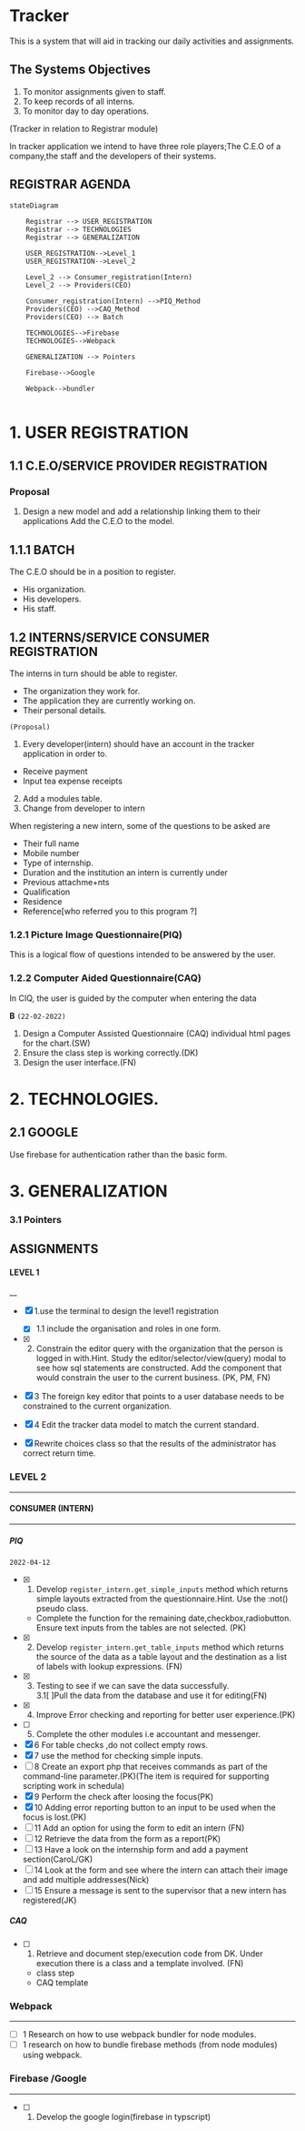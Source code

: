 # Tracker

This is a system that will aid in tracking our daily activities and assignments.

## The Systems Objectives

1. To monitor assignments given to staff.
2. To keep records of all interns.
3. To monitor day to day operations.

(Tracker in relation to Registrar module)

In tracker application we intend to have three role players;The C.E.O of a
company,the staff and the developers of their systems.


## REGISTRAR AGENDA

```mermaid
stateDiagram
    
    Registrar --> USER_REGISTRATION
    Registrar --> TECHNOLOGIES
    Registrar --> GENERALIZATION

    USER_REGISTRATION-->Level_1
    USER_REGISTRATION-->Level_2

    Level_2 --> Consumer_registration(Intern)
    Level_2 --> Providers(CEO)
    
    Consumer_registration(Intern) -->PIQ_Method
    Providers(CEO) -->CAQ_Method
    Providers(CEO) --> Batch

    TECHNOLOGIES-->Firebase
    TECHNOLOGIES-->Webpack

    GENERALIZATION --> Pointers

    Firebase-->Google
    
    Webpack-->bundler
    
```
# 1. USER REGISTRATION

## 1.1 C.E.O/SERVICE PROVIDER REGISTRATION 

### Proposal

1. Design a new model and add a relationship linking them to their applications
Add the C.E.O to the model.
 ## 1.1.1 BATCH

The C.E.O should be in a position to register.

- His organization.
- His developers.
- His staff.



## 1.2 INTERNS/SERVICE CONSUMER REGISTRATION

The interns in turn should be able to register.

- The organization they work for.
- The application they are currently working on.
- Their personal details.

`(Proposal)` 

1. Every developer(intern) should have an account in the tracker application in order
to.
- Receive payment
- Input tea expense receipts
2. Add a modules table.
3. Change from developer to intern

When registering a new intern, some of the questions to be asked are

- Their full name
- Mobile number
- Type of internship.
- Duration and the institution an intern is currently under
- Previous attachme+nts
- Qualification
- Residence 
- Reference[who referred you to this program ?]  

### 1.2.1 Picture Image Questionnaire(PIQ)

This is a logical flow of questions intended to be answered by the user.

### 1.2.2 Computer Aided Questionnaire(CAQ)

In CIQ, the user is guided by the computer when entering the data 

**B** `(22-02-2022)`

1. Design a Computer  Assisted Questionnaire (CAQ) individual html pages for the chart.(SW)
2. Ensure the class step is working correctly.(DK)
3. Design the user interface.(FN)

# 2. TECHNOLOGIES.
## 2.1 GOOGLE
Use firebase for authentication rather than the basic form.

 # 3. GENERALIZATION
### 3.1 Pointers

 ## ASSIGNMENTS
 #### LEVEL 1
__

 - [x] 1.use the terminal to design the level1 registration  
     - [x] 1.1 include the organisation and roles in one form.
  
 - [x] 2. Constrain the editor query with the organization that the person is logged in with.Hint. Study the editor/selector/view(query) modal to see how sql statements are constructed. Add the component that would constrain  the user to the current business. (PK, PM, FN)

 - [x] 3 The foreign key editor that points to a user database  needs to be constrained to the current organization.

 - [x] 4 Edit the tracker data model to match the current standard.

 - [x] Rewrite choices class so that the results of the administrator has correct return time.

 ### LEVEL 2
___
#### CONSUMER (INTERN)

___
##### PIQ

`2022-04-12`

- [x] 1. Develop `register_intern.get_simple_inputs` method which returns simple layouts extracted from the questionnaire.Hint. Use the :not() pseudo class.
  - Complete the function for the remaining date,checkbox,radiobutton. Ensure text inputs from the tables are not selected. (PK)  
- [x] 2. Develop `register_intern.get_table_inputs` method which returns the source of the data as a table layout and the destination as a list of labels with lookup expressions. (FN)
- [x] 3. Testing to see if we can save the data successfully.  
        3.1[ ]Pull the data from the database and use it for editing(FN)
- [x] 4. Improve Error checking and reporting for better user experience.(PK)
- [ ] 5. Complete the other modules i.e accountant and messenger.
- [x] 6 For table checks ,do not collect empty rows.
- [x] 7 use the method for checking simple inputs.  
- [ ] 8 Create an export php that receives commands as part of the command-line parameter.(PK)(The item is required for supporting scripting work in schedula)  
- [x] 9 Perform the check after loosing the focus(PK)  
- [x] 10 Adding error reporting button to an input to be used when the focus is lost.(PK)  
- [ ] 11 Add an option for using the form to edit an intern (FN)
- [ ] 12 Retrieve the data from the form as a report(PK)
- [ ] 13 Have a look on the internship form and add a payment section(CaroL/GK)
- [ ] 14 Look at the form and see where the intern can attach their image and add multiple addresses(Nick)  
- [ ] 15 Ensure a message is sent to the supervisor that a new intern has registered(JK)  
  
##### CAQ

- [ ] 1. Retrieve and document step/execution code from DK. Under execution there is a class and a template involved. (FN)  
    - class step
    - CAQ template

### Webpack
___

- [ ] 1 Research on how to use webpack bundler for node modules.
- [ ] 1 research on how to bundle firebase methods (from node modules) using webpack.

### Firebase /Google
___

- [ ] 1. Develop the google login(firebase in typscript)
